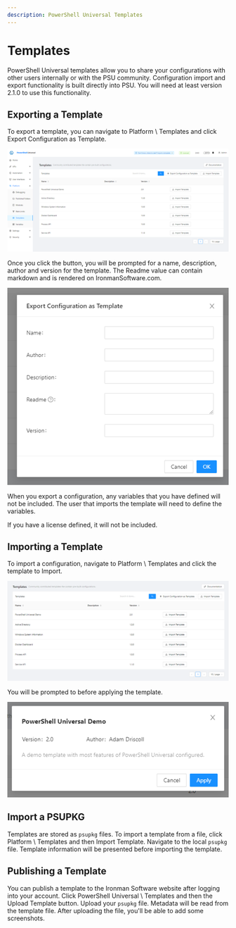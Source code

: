 ```yaml
---
description: PowerShell Universal Templates
---
```


# Templates

PowerShell Universal templates allow you to share your configurations with other users internally or with the PSU community. Configuration import and export functionality is built directly into PSU. You will need at least version 2.1.0 to use this functionality.&#x20;

## Exporting a Template

To export a template, you can navigate to Platform \ Templates and click Export Configuration as Template.&#x20;

![Templates](<../.gitbook/assets/image (19).png>)

Once you click the button, you will be prompted for a name, description, author and version for the template. The Readme value can contain markdown and is rendered on IronmanSoftware.com.

![](<../.gitbook/assets/image (413).png>)

When you export a configuration, any variables that you have defined will not be included. The user that imports the template will need to define the variables.&#x20;

If you have a license defined, it will not be included.

## Importing a Template

To import a configuration, navigate to Platform \ Templates and click the template to Import.&#x20;

![Templates](<../.gitbook/assets/image (257).png>)

You will be prompted to before applying the template.

![Import Template](<../.gitbook/assets/image (234).png>)

## Import a PSUPKG

Templates are stored as `psupkg` files. To import a template from a file, click Platform \ Templates and then Import Template. Navigate to the local `psupkg` file. Template information will be presented before importing the template.

## Publishing a Template

You can publish a template to the Ironman Software website after logging into your account. Click PowerShell Universal \ Templates and then the Upload Template button. Upload your `psupkg` file. Metadata will be read from the template file. After uploading the file, you'll be able to add some screenshots.&#x20;

